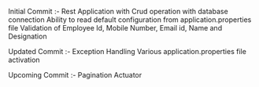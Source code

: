 Initial Commit :- 
Rest Application with Crud operation with database connection
Ability to read default configuration from application.properties file
Validation of Employee Id, Mobile Number, Email id, Name and Designation 

Updated Commit :-
Exception Handling 
Various application.properties file activation

Upcoming Commit :-
Pagination 
Actuator 
      
